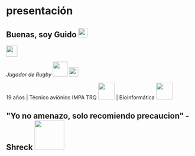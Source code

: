 # presentación
<h2>Buenas, soy Guido <img src="https://upload.wikimedia.org/wikipedia/commons/8/89/Half-Life_lambda_logo.svg" width="25"></h2>

[<img src="https://anthoncode.com/wp-content/uploads/2019/07/logo-minimalist-instagram.png" height="30">](https://www.instagram.com/guidovilardo/)

*Jugador de Rugby* <img src="https://www.xafarstudio.com/wp-content/uploads/2021/06/wings-xafarstudio-17.png" width="40"> <img src="http://cuq.com.ar/wp-content/uploads/2020/08/escudo2020_2.png" width="25">

19 años | Técnico aviónico IMPA TRQ <img src="https://static.wixstatic.com/media/ece9ad_22177441ef094a0a8dd4a5309195de7e~mv2.png/v1/fill/w_643,h_203,al_c,lg_1,q_85,enc_auto/Impa%20Logo.png" width="45"> | Bioinformática <img src="https://d7lju56vlbdri.cloudfront.net/var/ezwebin_site/storage/images/_aliases/img_1col/noticias/un-nuevo-metodo-en-3d-mejora-el-estudio-de-las-proteinas/5382595-3-esl-MX/Un-nuevo-metodo-en-3D-mejora-el-estudio-de-las-proteinas.png" width="45">



"Yo no amenazo, solo recomiendo precaucion" - **Shreck** <img src="https://plantillasdememes.com/img/plantillas/shrek-sosteniendo-una-espada-gigante11570830240.png" width="80">
---
